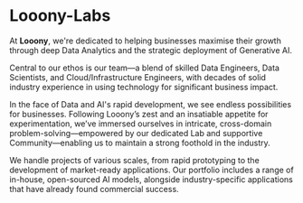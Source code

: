 # Looony-Labs

At **Looony**, we're dedicated to helping businesses maximise their growth through deep Data Analytics and the strategic deployment of Generative AI.

Central to our ethos is our team—a blend of skilled Data Engineers, Data Scientists, and Cloud/Infrastructure Engineers, with decades of solid industry experience in using technology for significant business impact.

In the face of Data and AI's rapid development, we see endless possibilities for businesses. Following Looony’s zest and an insatiable appetite for experimentation, we’ve immersed ourselves in intricate, cross-domain problem-solving—empowered by our dedicated Lab and supportive Community—enabling us to maintain a strong foothold in the industry.

We handle projects of various scales, from rapid prototyping to the development of market-ready applications. Our portfolio includes a range of in-house, open-sourced AI models, alongside industry-specific applications that have already found commercial success.

